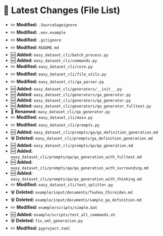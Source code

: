# 🔄 Latest Changes (File List)

- ✏️ **Modified:** `.SourceSageignore`
- ✏️ **Modified:** `.env.example`
- ✏️ **Modified:** `.gitignore`
- ✏️ **Modified:** `README.md`
- 🆕 **Added:** `easy_dataset_cli/batch_process.py`
- 🆕 **Added:** `easy_dataset_cli/commands.py`
- ✏️ **Modified:** `easy_dataset_cli/core.py`
- ✏️ **Modified:** `easy_dataset_cli/file_utils.py`
- ✏️ **Modified:** `easy_dataset_cli/ga_parser.py`
- 🆕 **Added:** `easy_dataset_cli/generators/__init__.py`
- 🆕 **Added:** `easy_dataset_cli/generators/ga_generator.py`
- 🆕 **Added:** `easy_dataset_cli/generators/qa_generator.py`
- 🆕 **Added:** `easy_dataset_cli/generators/qa_generator_fulltext.py`
- 🔄 **Renamed:** `easy_dataset_cli/qa_generator.py`
- ✏️ **Modified:** `easy_dataset_cli/main.py`
- ✏️ **Modified:** `easy_dataset_cli/prompts.py`
- 🆕 **Added:** `easy_dataset_cli/prompts/ga/ga_definition_generation.md`
- 🗑️ **Deleted:** `easy_dataset_cli/prompts/ga_definition_generation.md`
- 🆕 **Added:** `easy_dataset_cli/prompts/qa/qa_generation.md`
- 🆕 **Added:** `easy_dataset_cli/prompts/qa/qa_generation_with_fulltext.md`
- 🆕 **Added:** `easy_dataset_cli/prompts/qa/qa_generation_with_surrounding.md`
- 🆕 **Added:** `easy_dataset_cli/prompts/qa/qa_generation_with_thinking.md`
- ✏️ **Modified:** `easy_dataset_cli/text_splitter.py`
- 🗑️ **Deleted:** `example/input/documents/Touhou_Chireiden.md`
- 🗑️ **Deleted:** `example/input/documents/sample_ga_definition.md`
- ✏️ **Modified:** `example/scripts/simple.bat`
- 🆕 **Added:** `example/scripts/test_all_commands.sh`
- 🗑️ **Deleted:** `fix_xml_generation.py`
- ✏️ **Modified:** `pyproject.toml`
